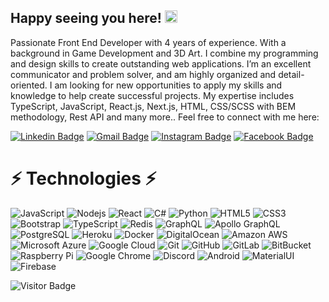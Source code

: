 ## Happy seeing you here! <img src="https://raw.githubusercontent.com/aemmadi/aemmadi/master/wave.gif" width="20">

Passionate Front End Developer with 4 years of experience. With a background in Game Development and 3D Art. I combine my programming and design skills to create outstanding web applications.
I’m an excellent communicator and problem solver, and am highly organized and detail-oriented. I am looking for new opportunities to apply my skills and knowledge to help create successful projects.
My expertise includes TypeScript, JavaScript, React.js, Next.js, HTML, CSS/SCSS with BEM methodology, Rest API and many more.. Feel free to connect with me here:

[![Linkedin Badge](https://img.shields.io/badge/-nicusoriorga-blue?style=plastic&logo=Linkedin&logoColor=white&link=https://www.linkedin.com/in/nicusor-iorga/)](https://www.linkedin.com/in/nicusor-iorga/)
[![Gmail Badge](https://img.shields.io/badge/-nicu.irg@gmail.com-c14438?style=plastic&logo=Gmail&logoColor=white&link=mailto:nicu.irg@gmail.com)](mailto:nicu.irg@gmail.com)
[![Instagram Badge](https://img.shields.io/badge/-nicu.irg-purple?style=plastic&logo=instagram&logoColor=white&link=https://instagram.com/moshfiqrony/)](https://instagram.com/nicu.irg)
[![Facebook Badge](https://img.shields.io/badge/-nicuiorga-blue?style=plastic&logo=Facebook&logoColor=white&link=https://www.facebook.com/nicu.iorga.50/)](https://www.facebook.com/nicu.iorga.50/)

# ⚡ Technologies ⚡

![JavaScript](https://img.shields.io/badge/-JavaScript-black?style=flat-square&logo=javascript)
![Nodejs](https://img.shields.io/badge/-Nodejs-black?style=flat-square&logo=Node.js)
![React](https://img.shields.io/badge/-React-black?style=flat-square&logo=react)
![C#](https://img.shields.io/badge/-C++-00599C?style=flat-square&logo=c)
![Python](https://img.shields.io/badge/-Python-black?style=flat-square&logo=Python)
![HTML5](https://img.shields.io/badge/-HTML5-E34F26?style=flat-square&logo=html5&logoColor=white)
![CSS3](https://img.shields.io/badge/-CSS3-1572B6?style=flat-square&logo=css3)
![Bootstrap](https://img.shields.io/badge/-Bootstrap-563D7C?style=flat-square&logo=bootstrap)
![TypeScript](https://img.shields.io/badge/-TypeScript-007ACC?style=flat-square&logo=typescript)
![Redis](https://img.shields.io/badge/-Redis-black?style=flat-square&logo=Redis)
![GraphQL](https://img.shields.io/badge/-GraphQL-E10098?style=flat-square&logo=graphql)
![Apollo GraphQL](https://img.shields.io/badge/-Apollo%20GraphQL-311C87?style=flat-square&logo=apollo-graphql)
![PostgreSQL](https://img.shields.io/badge/-PostgreSQL-336791?style=flat-square&logo=postgresql)
![Heroku](https://img.shields.io/badge/-Heroku-430098?style=flat-square&logo=heroku)
![Docker](https://img.shields.io/badge/-Docker-black?style=flat-square&logo=docker)
![DigitalOcean](https://img.shields.io/badge/-Digital%20Ocean-darkblue?style=flat-square&logo=digitalocean)
![Amazon AWS](https://img.shields.io/badge/Amazon%20AWS-232F3E?style=flat-square&logo=amazon-aws)
![Microsoft Azure](https://img.shields.io/badge/Microsoft%20Azure-232F7E?style=flat-square&logo=microsoft-azure)
![Google Cloud](https://img.shields.io/badge/Google%20Cloud-black?style=flat-square&logo=google-cloud)
![Git](https://img.shields.io/badge/-Git-black?style=flat-square&logo=git)
![GitHub](https://img.shields.io/badge/-GitHub-181717?style=flat-square&logo=github)
![GitLab](https://img.shields.io/badge/-GitLab-FCA121?style=flat-square&logo=gitlab)
![BitBucket](https://img.shields.io/badge/-BitBucket-darkblue?style=flat-square&logo=bitbucket)
![Raspberry Pi](https://img.shields.io/badge/-Raspberry%20Pi-C51A4A?style=flat-square&logo=Raspberry-Pi)
![Google Chrome](https://img.shields.io/badge/Chrome-black?style=flat-square&logo=google-chrome)
![Discord](https://img.shields.io/badge/Discord-black?style=flat-square&logo=discord)
![Android](https://img.shields.io/badge/Android-05150C?style=flat-square&logo=android)
![MaterialUI](https://img.shields.io/badge/-MatrialUI-0081CB?style=flat-square&logo=material-UI)
![Firebase](https://img.shields.io/badge/Firebase-black?style=flat-square&logo=firebase)

![Visitor Badge](https://visitor-badge.laobi.icu/badge?page_id=IoghiStudio)
